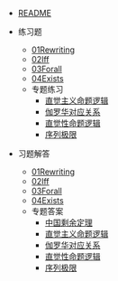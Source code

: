 - [README](README.md)

- 练习题
  - [01Rewriting](Exercises/01Rewriting.md)
  - [02Iff](Exercises/02Iff.md)
  - [03Forall](Exercises/03Forall.md)
  - [04Exists](Exercises/04Exists.md)
  - 专题练习
    - [直觉主义命题逻辑](Exercises/Topics/ClassicalPropositionalLogic.md)
    - [伽罗华对应关系](Exercises/Topics/GaloisAdjunctions.md)
    - [直觉性命题逻辑](Exercises/Topics/IntuitionisticPropositionalLogic.md)
    - [序列极限](Exercises/Topics/SequenceLimits.md)

- 习题解答
  - [01Rewriting](Solutions/01Rewriting.md)
  - [02Iff](Solutions/02Iff.md)
  - [03Forall](Solutions/03Forall.md)
  - [04Exists](Solutions/04Exists.md)
  - 专题答案
    - [中国剩余定理](Solutions/Topics/ChineseRemainder.md)
    - [直觉主义命题逻辑](Solutions/Topics/ClassicalPropositionalLogic.md)
    - [伽罗华对应关系](Solutions/Topics/GaloisAdjunctions.md)
    - [直觉性命题逻辑](Solutions/Topics/IntuitionisticPropositionalLogic.md)
    - [序列极限](Solutions/Topics/SequenceLimits.md)